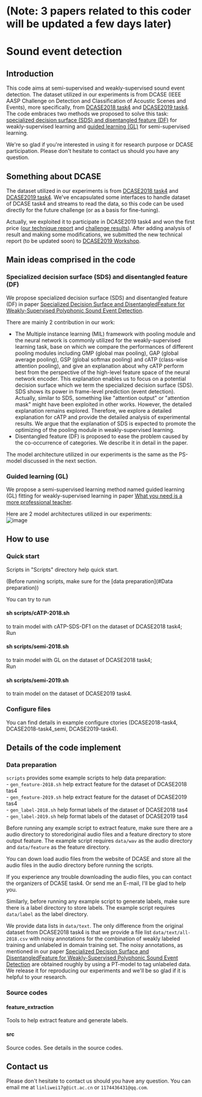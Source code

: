 # (Note: 3 papers related to this coder will be updated a few days later)
# Sound event detection
## Introduction
  This code aims at semi-supervised and weakly-supervised sound event detection. The dataset utilized in our experiments is from DCASE (IEEE AASP Challenge on Detection and Classification of Acoustic Scenes and Events), more specifically, from [DCASE2018 task4](http://dcase.community/challenge2018/task-large-scale-weakly-labeled-semi-supervised-sound-event-detection) and [DCASE2019 task4](http://dcase.community/challenge2019/task-sound-event-detection-in-domestic-environments). The code embraces two methods we proposed to solve this task: [specialized decision surface (SDS) and disentangled feature (DF)](https://arxiv.org/abs/1905.10091) for weakly-supervised learning and [guided learning (GL)](https://arxiv.org/abs/1906.02517) for semi-supervised learning.  
  
  We're so glad if you're interested in using it for research purpose or DCASE participation. Please don't hesitate to contact us should you have any question.  
  
## Something about DCASE
  The dataset utilized in our experiments is from [DCASE2018 task4](http://dcase.community/challenge2018/task-large-scale-weakly-labeled-semi-supervised-sound-event-detection) and [DCASE2019 task4](http://dcase.community/challenge2019/task-sound-event-detection-in-domestic-environments). We've encapsulated some interfaces to handle dataset of DCASE task4 and streams to read the data, so this code can be used directly for the future challenge (or as a basis for fine-tuning).  
  
  Actually, we exploited it to participate in DCASE2019 task4 and won the first price ([our technique report](http://dcase.community/documents/challenge2019/technical_reports/DCASE2019_Lin_25.pdf) and [challenge results](http://dcase.community/challenge2019/task-sound-event-detection-in-domestic-environments-results)). After adding analysis of result and making some modifications, we submitted the new technical report (to be updated soon) to [DCASE2019 Workshop](http://dcase.community/workshop2019/).  

## Main ideas comprised in the code
### Specialized decision surface (SDS) and disentangled feature (DF)
We propose specialized decision surface (SDS) and disentangled feature (DF) in paper [Specialized Decision Surface and DisentangledFeature for Weakly-Supervised Polyphonic Sound Event Detection](https://arxiv.org/abs/1905.10091).  

There are mainly 2 contribution in our work:  
  - The Multiple instance learning (MIL) framework with pooling module and the neural network is commonly utilized for the weakly-supervised learning task, base on which we compare the performances of different pooling modules including GMP (global max pooling), GAP (global average pooling), GSP (global softmax pooling) and cATP (class-wise attention pooling), and give an explanation about why cATP perform best from the perspective of the high-level feature space of the neural network encoder. This explanation enables us to focus on a potential decision surface which we term the specialized decision surface (SDS). SDS shows its power in frame-level prediction (event detection). Actually, similar to SDS, something like "attention output" or "attention mask" might have been exploited in other works. However, the detailed explanation remains explored. Therefore, we explore a detailed explanation for cATP and provide the detailed analysis of experimental results. We argue that the explanation of SDS is expected to promote the optimizing of the pooling module in weakly-supervised learning.  
  - Disentangled feature (DF) is proposed to ease the problem caused by the co-occurrence of categories. We describe it in detail in the paper.  
  
  The model architecture utilized in our experiments is the same as the PS-model discussed in the next section.  


### Guided learning (GL)
  We propose a semi-supervised learning method named guided learning (GL) fitting for weakly-supervised learning in paper [What you need is a more professional teacher](https://arxiv.org/abs/1906.02517).  

  Here are 2 model architectures utilized in our experiments:  
  ![image](https://github.com/Kikyo-16/Sound_event_detection/blob/master/image/fig1.png)

## How to use
### Quick start
Scripts in "Scripts" directory help quick start.  

(Before running scripts, make sure for the [data preparation](#Data preparation))  

You can try to run  
#### sh scripts/cATP-2018.sh  
to train model with cATP-SDS-DF1 on the dataset of DCASE2018 task4;  
Run
#### sh scripts/semi-2018.sh  
to train model with GL on the dataset of DCASE2018 task4;  
Run
#### sh scripts/semi-2019.sh  
to train model on the dataset of DCASE2019 task4.  

### Configure files  
You can find details in example configure ctories (DCASE2018-task4, DCASE2018-task4_semi, DCASE2019-task4).  

## Details of the code implement
### Data preparation
  `scripts` provides some example scripts to help data preparation:  
    - `gen_feature-2018.sh` help extract feature for the dataset of DCASE2018 tas4  
    - `gen_feature-2019.sh` help extract feature for the dataset of DCASE2019 tas4  
    - `gen_label-2018.sh` help format labels of the dataset of DCASE2018 tas4  
    - `gen_label-2019.sh` help format labels of the dataset of DCASE2019 tas4  
    
  Before running any example script to extract feature, make sure there are a audio directory to storedoriginal audio files and a feature directory to store output feature. The example script requires `data/wav` as the audio directory and `data/feature` as the feature directory.  
  
  You can down load audio files from the website of DCASE and store all the audio files in the audio directory before running the scripts.  
  
  If you experience any trouble downloading the audio files, you can contact the organizers of DCASE task4. Or send me an E-mail, I'll be glad to help you.  
  
  Similarly, before running any example script to generate labels, make sure there is a label directory to store labels. The example script requires `data/label` as the label directory.  
  
  We provide data lists in `data/text`. The only difference from the original dataset from DCASE2018 task4 is that we provide a file list `data/text/all-2018.csv` with noisy annotations for the combination of weakly labeled training and unlabeled in domain training set. The noisy annotations, as mentioned in our paper [Specialized Decision Surface and DisentangledFeature for Weakly-Supervised Polyphonic Sound Event Detection](https://arxiv.org/abs/1905.10091) are obtained roughly by using a PT-model to tag unlabeled data. We release it for reproducing our experiments and we'll be so glad if it is helpful to your research.  
  
### Source codes
#### feature_extraction
Tools to help extract feature and generate labels.  
#### src
Source codes. See details in the source codes.  

## Contact us
Please don't hesitate to contact us should you have any question. You can email me at `linliwei17g@ict.ac.cn` or `1174436431@qq.com`.
